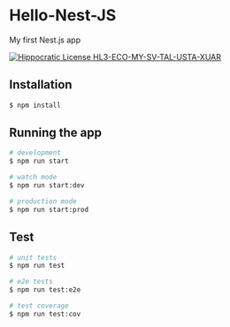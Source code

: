 # Hello-Nest-JS

My first Nest.js app

[![Hippocratic License HL3-ECO-MY-SV-TAL-USTA-XUAR](https://img.shields.io/static/v1?label=Hippocratic%20License&message=HL3-ECO-MY-SV-TAL-USTA-XUAR&labelColor=5e2751&color=bc8c3d)](https://firstdonoharm.dev/version/3/0/eco-my-sv-tal-usta-xuar.html)

## Installation

```bash
$ npm install
```

## Running the app

```bash
# development
$ npm run start

# watch mode
$ npm run start:dev

# production mode
$ npm run start:prod
```

## Test

```bash
# unit tests
$ npm run test

# e2e tests
$ npm run test:e2e

# test coverage
$ npm run test:cov
```
